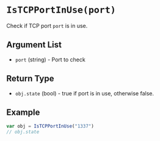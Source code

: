 # `IsTCPPortInUse(port)`

Check if TCP port `port` is in use.

## Argument List

 * `port` (string) - Port to check

## Return Type

 * `obj.state` (bool) - true if port is in use, otherwise false.

## Example

```js
var obj = IsTCPPortInUse("1337")
// obj.state
```

